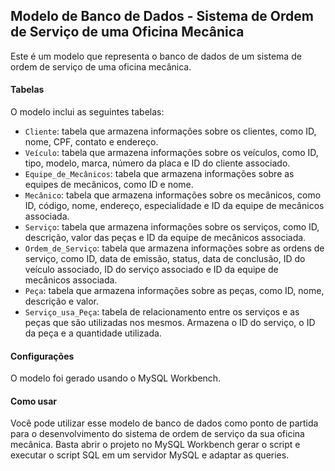 ## Modelo de Banco de Dados - Sistema de Ordem de Serviço de uma Oficina Mecânica

Este é um modelo que representa o banco de dados de um sistema de ordem de serviço de uma oficina mecânica.

#### Tabelas

O modelo inclui as seguintes tabelas:

- `Cliente`: tabela que armazena informações sobre os clientes, como ID, nome, CPF, contato e endereço.
- `Veículo`: tabela que armazena informações sobre os veículos, como ID, tipo, modelo, marca, número da placa e ID do cliente associado.
- `Equipe_de_Mecânicos`: tabela que armazena informações sobre as equipes de mecânicos, como ID e nome.
- `Mecânico`: tabela que armazena informações sobre os mecânicos, como ID, código, nome, endereço, especialidade e ID da equipe de mecânicos associada.
- `Serviço`: tabela que armazena informações sobre os serviços, como ID, descrição, valor das peças e ID da equipe de mecânicos associada.
- `Ordem_de_Serviço`: tabela que armazena informações sobre as ordens de serviço, como ID, data de emissão, status, data de conclusão, ID do veículo associado, ID do serviço associado e ID da equipe de mecânicos associada.
- `Peça`: tabela que armazena informações sobre as peças, como ID, nome, descrição e valor.
- `Serviço_usa_Peça`: tabela de relacionamento entre os serviços e as peças que são utilizadas nos mesmos. Armazena o ID do serviço, o ID da peça e a quantidade utilizada.

#### Configurações

O modelo foi gerado usando o MySQL Workbench. 

#### Como usar

Você pode utilizar esse modelo de banco de dados como ponto de partida para o desenvolvimento do sistema de ordem de serviço da sua oficina mecânica. Basta abrir o projeto no MySQL Workbench gerar o script e executar o script SQL em um servidor MySQL e adaptar as queries.
